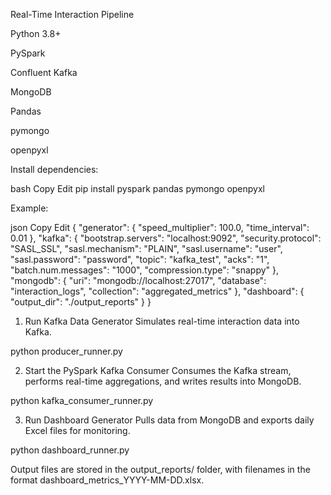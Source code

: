 Real-Time Interaction Pipeline

Python 3.8+

PySpark

Confluent Kafka

MongoDB

Pandas

pymongo

openpyxl

Install dependencies:

bash
Copy
Edit
pip install pyspark pandas pymongo openpyxl

Example:

json
Copy
Edit
{
  "generator": {
    "speed_multiplier": 100.0,
    "time_interval": 0.01
  },
  "kafka": {
    "bootstrap.servers": "localhost:9092",
    "security.protocol": "SASL_SSL",
    "sasl.mechanism": "PLAIN",
    "sasl.username": "user",
    "sasl.password": "password",
    "topic": "kafka_test",
    "acks": "1",
    "batch.num.messages": "1000",
    "compression.type": "snappy"
  },
  "mongodb": {
    "uri": "mongodb://localhost:27017",
    "database": "interaction_logs",
    "collection": "aggregated_metrics"
  },
  "dashboard": {
    "output_dir": "./output_reports"
  }
}

1. Run Kafka Data Generator
Simulates real-time interaction data into Kafka.

python producer_runner.py

2. Start the PySpark Kafka Consumer
Consumes the Kafka stream, performs real-time aggregations, and writes results into MongoDB.

python kafka_consumer_runner.py

3. Run Dashboard Generator
Pulls data from MongoDB and exports daily Excel files for monitoring.

python dashboard_runner.py

Output files are stored in the output_reports/ folder, with filenames in the format dashboard_metrics_YYYY-MM-DD.xlsx.